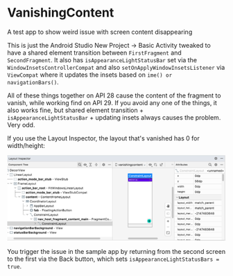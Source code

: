 # VanishingContent
A test app to show weird issue with screen content disappearing

This is just the Android Studio New Project -> Basic Activity tweaked to have a shared element transition between
`FirstFragment` and `SecondFragment`. It also has `isAppearanceLightStatusBar` set via the `WindowInsetsControllerCompat` and
also `setOnApplyWindowInsetsListener` via `ViewCompat` where it updates the insets based on `ime() or navigationBars()`.

All of these things together on API 28 cause the content of the fragment to vanish, while working find on API 29. If you avoid
any one of the things, it also works fine, but shared element transition + `isAppearanceLightStatusBar` + updating insets always causes
the problem. Very odd.

If you use the Layout Inspector, the layout that's vanished has 0 for width/height:

![Layout Inspector screenshot](layout_inspector.png)

You trigger the issue in the sample app by returning from the second screen to the first via the Back button, which sets `isAppearanceLightStatusBars = true`.